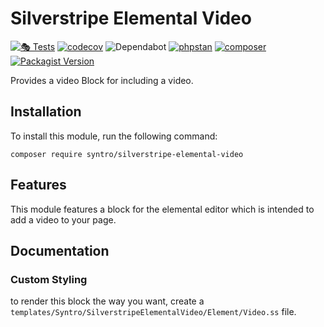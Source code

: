 # Silverstripe Elemental Video

[![🎭 Tests](https://github.com/syntro-opensource/silverstripe-elemental-video/workflows/%F0%9F%8E%AD%20Tests/badge.svg)](https://github.com/syntro-opensource/silverstripe-elemental-video/actions?query=workflow%3A%22%F0%9F%8E%AD+Tests%22+branch%3A%22master%22)
[![codecov](https://codecov.io/gh/syntro-opensource/silverstripe-elemental-video/branch/master/graph/badge.svg)](https://codecov.io/gh/syntro-opensource/silverstripe-elemental-video)
![Dependabot](https://img.shields.io/badge/dependabot-active-brightgreen?logo=dependabot)
[![phpstan](https://img.shields.io/badge/PHPStan-enabled-success)](https://github.com/phpstan/phpstan)
[![composer](https://img.shields.io/packagist/dt/syntro/silverstripe-elemental-video?color=success&logo=composer)](https://packagist.org/packages/syntro/silverstripe-elemental-video)
[![Packagist Version](https://img.shields.io/packagist/v/syntro/silverstripe-elemental-video?label=stable&logo=composer)](https://packagist.org/packages/syntro/silverstripe-elemental-video)

Provides a video Block for including a video.


## Installation

To install this module, run the following command:
```
composer require syntro/silverstripe-elemental-video
```


## Features
This module features a block for the elemental editor which is intended to add
a video to your page.



## Documentation

### Custom Styling
to render this block the way you want, create a
`templates/Syntro/SilverstripeElementalVideo/Element/Video.ss`
file.
